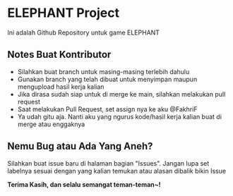 # ELEPHANT Project
Ini adalah Github Repository untuk game ELEPHANT

## Notes Buat Kontributor
- Silahkan buat branch untuk masing-masing terlebih dahulu
- Gunakan branch yang telah dibuat untuk menyimpan maupun mengupload hasil kerja kalian
- Jika dirasa sudah siap untuk di merge ke main, silahkan melakukan pull request
- Saat melakukan Pull Request, set assign nya ke aku @FakhriF
- Ya udah gitu aja. Nanti aku yang ngurus kode/hasil kerja kalian buat di merge atau enggaknya

## Nemu Bug atau Ada Yang Aneh?
Silahkan buat issue baru di halaman bagian "Issues". Jangan lupa set labelnya sesuai dengan yang kalian temukan atau alasan dibalik bikin Issue

**Terima Kasih, dan selalu semangat teman-teman~!**
